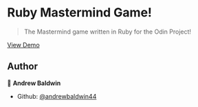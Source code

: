 # Ruby Mastermind Game!
>The Mastermind game written in Ruby for the Odin Project!

[View Demo](https://repl.it/@andrewbaldwin44/Mastermind)

## Author

👤 **Andrew Baldwin**

- Github: [@andrewbaldwin44](https://github.com/andrewbaldwin44)
